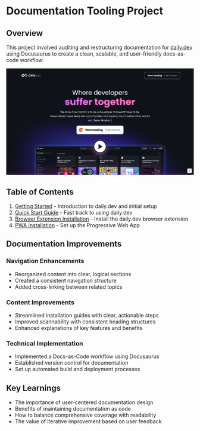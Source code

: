 # Documentation Tooling Project

## Overview
This project involved auditing and restructuring documentation for [daily.dev](https://daily.dev) using Docusaurus to create a clean, scalable, and user-friendly docs-as-code workflow.

![daily.dev homepage](../../static/img/daily-dev-homepage.png)

## Table of Contents

1. [Getting Started](getting-started) - Introduction to daily.dev and initial setup
2. [Quick Start Guide](guides/quick-start-guide) - Fast track to using daily.dev
3. [Browser Extension Installation](guides/browser-extension-installation-guide) - Install the daily.dev browser extension
4. [PWA Installation](guides/pwa-installation-guide) - Set up the Progressive Web App

## Documentation Improvements

### Navigation Enhancements
- Reorganized content into clear, logical sections
- Created a consistent navigation structure
- Added cross-linking between related topics

### Content Improvements
- Streamlined installation guides with clear, actionable steps
- Improved scannability with consistent heading structures
- Enhanced explanations of key features and benefits

### Technical Implementation
- Implemented a Docs-as-Code workflow using Docusaurus
- Established version control for documentation
- Set up automated build and deployment processes

## Key Learnings
- The importance of user-centered documentation design
- Benefits of maintaining documentation as code
- How to balance comprehensive coverage with readability
- The value of iterative improvement based on user feedback
